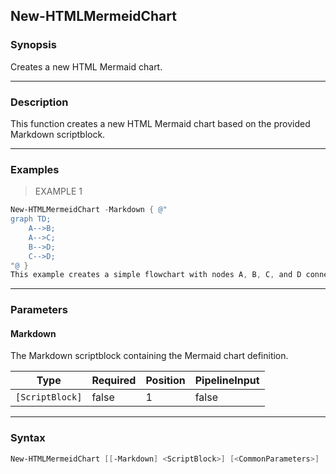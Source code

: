 New-HTMLMermeidChart
--------------------

### Synopsis
Creates a new HTML Mermaid chart.

---

### Description

This function creates a new HTML Mermaid chart based on the provided Markdown scriptblock.

---

### Examples
> EXAMPLE 1

```PowerShell
New-HTMLMermeidChart -Markdown { @"
graph TD;
    A-->B;
    A-->C;
    B-->D;
    C-->D;
"@ }
This example creates a simple flowchart with nodes A, B, C, and D connected by arrows.
```

---

### Parameters
#### **Markdown**
The Markdown scriptblock containing the Mermaid chart definition.

|Type           |Required|Position|PipelineInput|
|---------------|--------|--------|-------------|
|`[ScriptBlock]`|false   |1       |false        |

---

### Syntax
```PowerShell
New-HTMLMermeidChart [[-Markdown] <ScriptBlock>] [<CommonParameters>]
```

